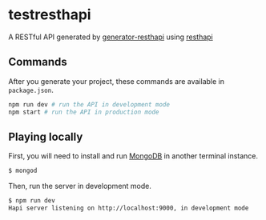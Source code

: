 # testresthapi

A RESTful API generated by [generator-resthapi](https://github.com/vinaybedre/generator-resthapi) using [resthapi](https://github.com/JKHeadley/rest-hapi)

## Commands

After you generate your project, these commands are available in `package.json`.

```bash
npm run dev # run the API in development mode
npm start # run the API in production mode
```

## Playing locally

First, you will need to install and run [MongoDB](https://www.mongodb.com/) in another terminal instance.

```bash
$ mongod
```

Then, run the server in development mode.

```bash
$ npm run dev
Hapi server listening on http://localhost:9000, in development mode
```